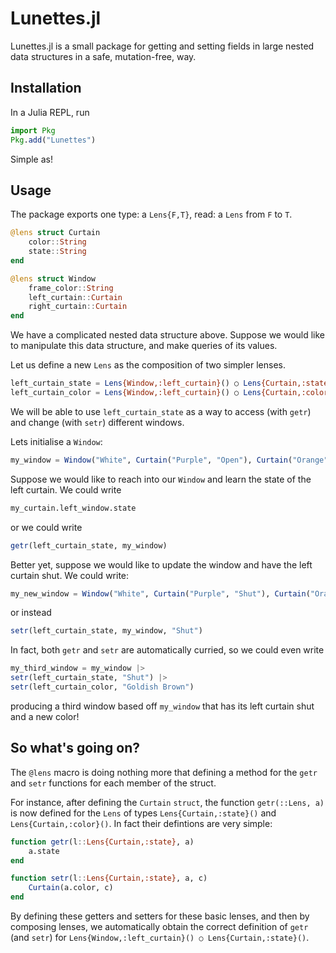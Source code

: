 # Lunettes.jl

Lunettes.jl is a small package for getting and setting fields in large nested
data structures in a safe, mutation-free, way.

## Installation

In a Julia REPL, run
```julia
import Pkg
Pkg.add("Lunettes")
```
Simple as!

## Usage

The package exports one type: a `Lens{F,T}`, read: a `Lens` from `F` to `T`.

```julia
@lens struct Curtain
    color::String
    state::String
end
```

```julia
@lens struct Window
    frame_color::String
    left_curtain::Curtain
    right_curtain::Curtain
end
```

We have a complicated nested data structure above. Suppose we would like to manipulate this data structure, and make queries of its values.

Let us define a new `Lens` as the composition of two simpler lenses.

```julia
left_curtain_state = Lens{Window,:left_curtain}() ○ Lens{Curtain,:state}()
left_curtain_color = Lens{Window,:left_curtain}() ○ Lens{Curtain,:color}()
```

We will be able to use `left_curtain_state` as a way to access (with `getr`) and change (with `setr`) different windows.

Lets initialise a `Window`:

```julia
my_window = Window("White", Curtain("Purple", "Open"), Curtain("Orange","Shut"))
```

Suppose we would like to reach into our `Window` and learn the state of the left curtain. We could write 

```julia
my_curtain.left_window.state
```

or we could write

```julia
getr(left_curtain_state, my_window)
```

Better yet, suppose we would like to update the window and have the left curtain shut. We could write:

```julia
my_new_window = Window("White", Curtain("Purple", "Shut"), Curtain("Orange","Shut")) 
```

or instead

```julia
setr(left_curtain_state, my_window, "Shut")
```

In fact, both `getr` and `setr` are automatically curried, so we could even write

```julia
my_third_window = my_window |>
setr(left_curtain_state, "Shut") |> 
setr(left_curtain_color, "Goldish Brown")
```
producing a third window based off `my_window` that has its left curtain shut and a new color!

## So what's going on?

The `@lens` macro is doing nothing more that defining a method for the `getr` and `setr` functions for each member of the struct.

For instance, after defining the `Curtain` `struct`, the function `getr(::Lens, a)` is now defined for the `Lens` of types `Lens{Curtain,:state}()` and `Lens{Curtain,:color}()`. In fact their defintions are very simple:
```julia
function getr(l::Lens{Curtain,:state}, a)
    a.state
end

function setr(l::Lens{Curtain,:state}, a, c)
    Curtain(a.color, c)
end
```

By defining these getters and setters for these basic lenses, and then by composing lenses, we automatically obtain the correct definition of `getr` (and `setr`) for `Lens{Window,:left_curtain}() ○ Lens{Curtain,:state}()`.